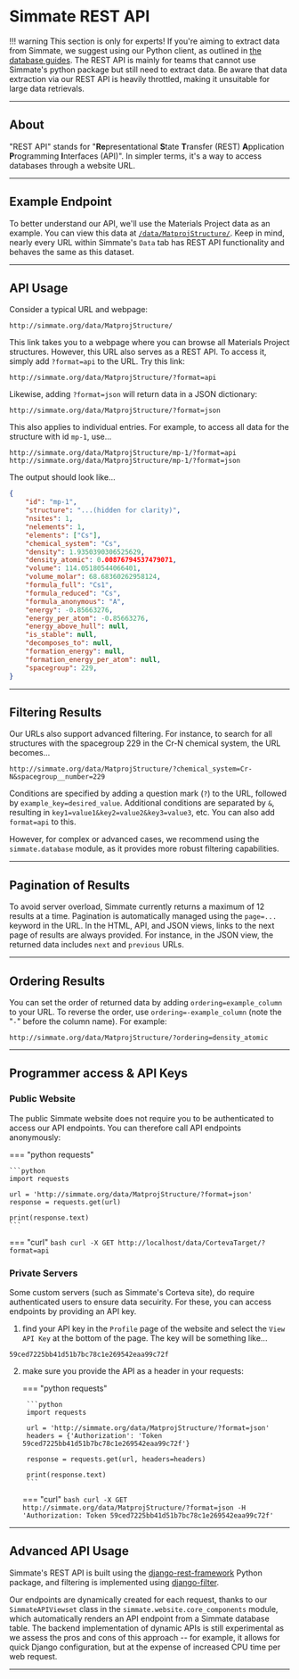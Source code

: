 # Simmate REST API

!!! warning
    This section is only for experts! If you're aiming to extract data from Simmate, we suggest using our Python client, as outlined in [the database guides](/full_guides/database/overview/). The REST API is mainly for teams that cannot use Simmate's python package but still need to extract data. Be aware that data extraction via our REST API is heavily throttled, making it unsuitable for large data retrievals.

------------------------------------------------------------

## About

"REST API" stands for "**Re**presentational **S**tate **T**ransfer (REST) **A**pplication **P**rogramming **I**nterfaces (API)". In simpler terms, it's a way to access databases through a website URL.

------------------------------------------------------------

## Example Endpoint

To better understand our API, we'll use the Materials Project data as an example. You can view this data at [`/data/MatprojStructure/`](http://simmate.org/data/MatprojStructure/). Keep in mind, nearly every URL within Simmate's `Data` tab has REST API functionality and behaves the same as this dataset.

------------------------------------------------------------

## API Usage

Consider a typical URL and webpage:
```
http://simmate.org/data/MatprojStructure/
```

This link takes you to a webpage where you can browse all Materials Project structures. However, this URL also serves as a REST API. To access it, simply add `?format=api` to the URL. Try this link:
```
http://simmate.org/data/MatprojStructure/?format=api
```

Likewise, adding `?format=json` will return data in a JSON dictionary:
```
http://simmate.org/data/MatprojStructure/?format=json
```

This also applies to individual entries. For example, to access all data for the structure with id `mp-1`, use...
```
http://simmate.org/data/MatprojStructure/mp-1/?format=api
http://simmate.org/data/MatprojStructure/mp-1/?format=json
```

The output should look like...
``` json
{
    "id": "mp-1",
    "structure": "...(hidden for clarity)",
    "nsites": 1,
    "nelements": 1,
    "elements": ["Cs"],
    "chemical_system": "Cs",
    "density": 1.9350390306525629,
    "density_atomic": 0.00876794537479071,
    "volume": 114.05180544066401,
    "volume_molar": 68.68360262958124,
    "formula_full": "Cs1",
    "formula_reduced": "Cs",
    "formula_anonymous": "A",
    "energy": -0.85663276,
    "energy_per_atom": -0.85663276,
    "energy_above_hull": null,
    "is_stable": null,
    "decomposes_to": null,
    "formation_energy": null,
    "formation_energy_per_atom": null,
    "spacegroup": 229,
}
```

------------------------------------------------------------

## Filtering Results

Our URLs also support advanced filtering. For instance, to search for all structures with the spacegroup 229 in the Cr-N chemical system, the URL becomes...
```
http://simmate.org/data/MatprojStructure/?chemical_system=Cr-N&spacegroup__number=229
```

Conditions are specified by adding a question mark (`?`) to the URL, followed by `example_key=desired_value`. Additional conditions are separated by `&`, resulting in `key1=value1&key2=value2&key3=value3`, etc. You can also add `format=api` to this.

However, for complex or advanced cases, we recommend using the `simmate.database` module, as it provides more robust filtering capabilities.

------------------------------------------------------------

## Pagination of Results

To avoid server overload, Simmate currently returns a maximum of 12 results at a time. Pagination is automatically managed using the `page=...` keyword in the URL. In the HTML, API, and JSON views, links to the next page of results are always provided. For instance, in the JSON view, the returned data includes `next` and `previous` URLs.

------------------------------------------------------------

## Ordering Results

You can set the order of returned data by adding `ordering=example_column` to your URL. To reverse the order, use `ordering=-example_column` (note the "`-`" before the column name). For example:

```
http://simmate.org/data/MatprojStructure/?ordering=density_atomic
```

------------------------------------------------------------

## Programmer access & API Keys

### Public Website
The public Simmate website does not require you to be authenticated to access our API endpoints. You can therefore call API endpoints anonymously:

=== "python requests"

    ```python
    import requests

    url = 'http://simmate.org/data/MatprojStructure/?format=json'
    response = requests.get(url)

    print(response.text)
    ```

=== "curl"
    ``` bash
    curl -X GET http://localhost/data/CortevaTarget/?format=api
    ```

### Private Servers

Some custom servers (such as Simmate's Corteva site), do require authenticated users to ensure data secuirity. For these, you can access endpoints by providing an API key.

1. find your API key in the `Profile` page of the website and select the `View API Key` at the bottom of the page. The key will be something like...
```
59ced7225bb41d51b7bc78c1e269542eaa99c72f
```

2. make sure you provide the API as a header in your requests:

    === "python requests"

        ```python
        import requests

        url = 'http://simmate.org/data/MatprojStructure/?format=json'
        headers = {'Authorization': 'Token 59ced7225bb41d51b7bc78c1e269542eaa99c72f'}

        response = requests.get(url, headers=headers)

        print(response.text)
        ```

    === "curl"
        ``` bash
        curl -X GET http://simmate.org/data/MatprojStructure/?format=json -H 'Authorization: Token 59ced7225bb41d51b7bc78c1e269542eaa99c72f'
        ```

------------------------------------------------------------

## Advanced API Usage

Simmate's REST API is built using the [django-rest-framework](https://www.django-rest-framework.org/) Python package, and filtering is implemented using [django-filter](https://django-filter.readthedocs.io/en/stable/). 

Our endpoints are dynamically created for each request, thanks to our `SimmateAPIViewset` class in the `simmate.website.core_components` module, which automatically renders an API endpoint from a Simmate database table. The backend implementation of dynamic APIs is still experimental as we assess the pros and cons of this approach -- for example, it allows for quick Django configuration, but at the expense of increased CPU time per web request.

------------------------------------------------------------
